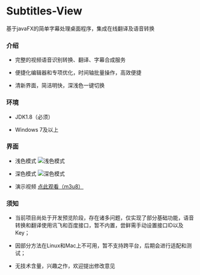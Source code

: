 # Subtitles-View
基于javaFX的简单字幕处理桌面程序，集成在线翻译及语音转换

### 介绍

- 完整的视频语音识别转换、翻译、字幕合成服务

- 便捷化编辑器和专项优化，时间轴批量操作，高效便捷

- 清新界面，简洁明快，深浅色一键切换



### 环境

- JDK1.8（必须）

- Windows 7及以上



### 界面

- 浅色模式 ![浅色模式](https://pic.downk.cc/item/5e91c65d504f4bcb04db7276.png)

- 深色模式 ![深色模式](https://pic.downk.cc/item/5e91c73f504f4bcb04dc588b.png)

- 演示视频 [点此观看（m3u8）](https://player.cdn.downk.cc/playlist/5e91ce4b504f4bcb04e3e051.m3u8)



### 须知

- 当前项目尚处于开发预览阶段，存在诸多问题，仅实现了部分基础功能，语音转换和翻译使用讯飞和百度接口，暂不内置，尝鲜需手动设置接口ID以及Key；

- 因部分方法在Linux和Mac上不可用，暂不支持跨平台，后期会进行适配和测试；

- 无技术含量，兴趣之作，欢迎提出修改意见
